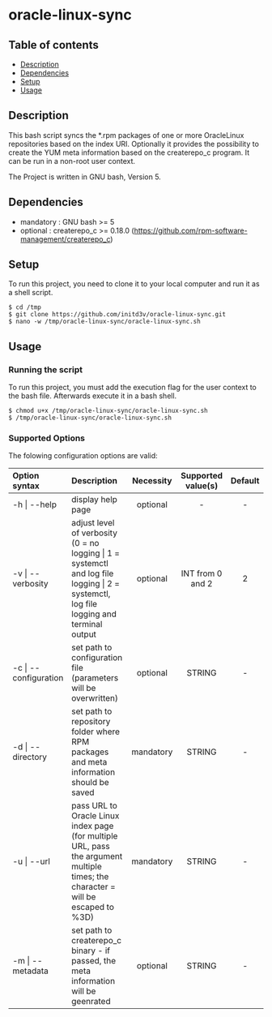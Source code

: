 # oracle-linux-sync

## Table of contents
* [Description](#description)
* [Dependencies](#dependencies)
* [Setup](#setup)
* [Usage](#usage)

## Description
This bash script syncs the *.rpm packages of one or more OracleLinux repositories based on the index URI. Optionally it provides the possibility to create the YUM meta information based on the createrepo_c program. It can be run in a non-root user context.

The Project is written in GNU bash, Version 5.

## Dependencies
* mandatory : GNU bash          >= 5
* optional : createrepo_c      >= 0.18.0 (https://github.com/rpm-software-management/createrepo_c)

## Setup
To run this project, you need to clone it to your local computer and run it as a shell script.

```
$ cd /tmp
$ git clone https://github.com/initd3v/oracle-linux-sync.git
$ nano -w /tmp/oracle-linux-sync/oracle-linux-sync.sh
```
## Usage

### Running the script

To run this project, you must add the execution flag for the user context to the bash file. Afterwards execute it in a bash shell. 

```
$ chmod u+x /tmp/oracle-linux-sync/oracle-linux-sync.sh
$ /tmp/oracle-linux-sync/oracle-linux-sync.sh
```

### Supported Options

The folowing configuration options are valid:

| Option syntax        | Description                                                         | Necessity | Supported value(s)  | Default |
|:---------------------|:--------------------------------------------------------------------|:---------:|:-------------------:|:-------:|
| -h \| --help         | display help page                                                   | optional  | -                   | -       |
| -v \| --verbosity    | adjust level of verbosity (0 = no logging \| 1 = systemctl and log file logging \| 2 = systemctl, log file logging and terminal output | optional  | INT from 0 and 2 | 2      |
| -c \| --configuration| set path to configuration file (parameters will be overwritten)     | optional  | STRING              | -       |
| -d \| --directory    | set path to repository folder where RPM packages and meta information should be saved | mandatory | STRING | -  |
| -u \| --url          | pass URL to Oracle Linux index page (for multiple URL, pass the argument multiple times; the character = will be escaped to %3D) | mandatory | STRING | - |
| -m \| --metadata     | set path to createrepo_c binary - if passed, the meta information will be geenrated | optional | STRING | -     |


